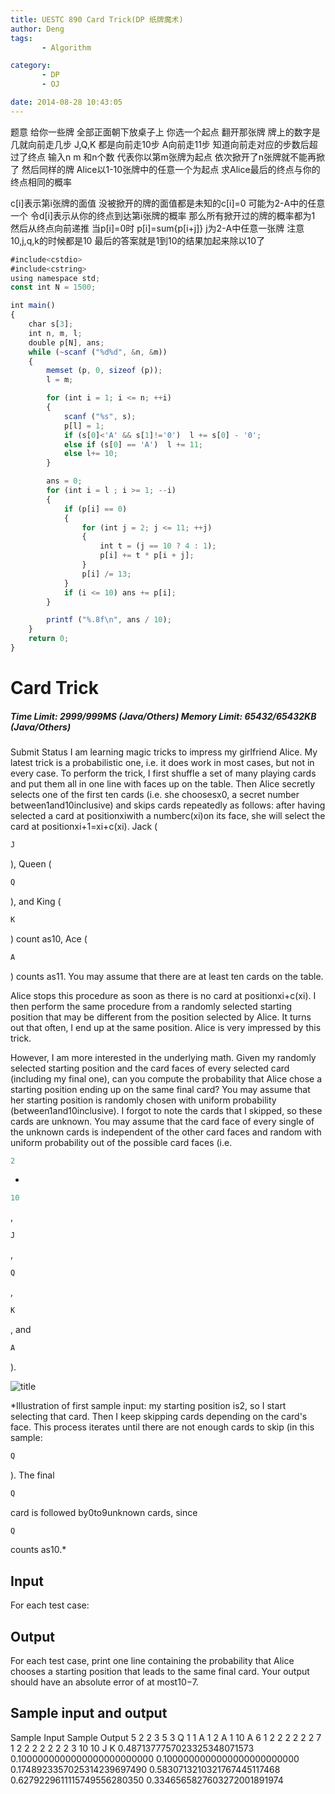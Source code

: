 ```yaml
---
title: UESTC 890 Card Trick(DP 纸牌魔术)
author: Deng
tags: 
       - Algorithm

category: 
       - DP
       - OJ

date: 2014-08-28 10:43:05
---
```

题意 给你一些牌 全部正面朝下放桌子上 你选一个起点 翻开那张牌 牌上的数字是几就向前走几步 J,Q,K 都是向前走10步 A向前走11步 知道向前走对应的步数后超过了终点 输入n m 和n个数 代表你以第m张牌为起点 依次掀开了n张牌就不能再掀了 然后同样的牌 Alice以1-10张牌中的任意一个为起点 求Alice最后的终点与你的终点相同的概率

c[i]表示第i张牌的面值 没被掀开的牌的面值都是未知的c[i]=0 可能为2-A中的任意一个 令d[i]表示从你的终点到达第i张牌的概率 那么所有掀开过的牌的概率都为1 然后从终点向前递推 当p[i]=0时 p[i]=sum{p[i+j]} j为2-A中任意一张牌 注意10,j,q,k的时候都是10 最后的答案就是1到10的结果加起来除以10了

```js 
#include<cstdio>
#include<cstring>
using namespace std;
const int N = 1500;

int main()
{
    char s[3];
    int n, m, l;
    double p[N], ans;
    while (~scanf ("%d%d", &n, &m))
    {
        memset (p, 0, sizeof (p));
        l = m;

        for (int i = 1; i <= n; ++i)
        {
            scanf ("%s", s);
            p[l] = 1;
            if (s[0]<'A' && s[1]!='0')  l += s[0] - '0';
            else if (s[0] == 'A')  l += 11;
            else l+= 10;
        }

        ans = 0;
        for (int i = l ; i >= 1; --i)
        {
            if (p[i] == 0)
            {
                for (int j = 2; j <= 11; ++j)
                {
                    int t = (j == 10 ? 4 : 1);
                    p[i] += t * p[i + j];
                }
                p[i] /= 13;
            }
            if (i <= 10) ans += p[i];
        }

        printf ("%.8f\n", ans / 10);
    }
    return 0;
}
```

# Card Trick
##### Time Limit: 2999/999MS (Java/Others) Memory Limit: 65432/65432KB (Java/Others)

Submit   Status
I am learning magic tricks to impress my girlfriend Alice. My latest trick is a probabilistic one, i.e. it does work in most cases, but not in every case. To perform the trick, I first shuffle a set of many playing cards and put them all in one line with faces up on the table. Then Alice secretly selects one of the first ten cards (i.e. she choosesx0, a secret number between1and10inclusive) and skips cards repeatedly as follows: after having selected a card at positionxiwith a numberc(xi)on its face, she will select the card at positionxi+1=xi+c(xi). Jack (

```js 
J
```
), Queen (

```js 
Q
```
), and King (

```js 
K
```
) count as10, Ace (

```js 
A
```
) counts as11. You may assume that there are at least ten cards on the table.

Alice stops this procedure as soon as there is no card at positionxi+c(xi). I then perform the same procedure from a randomly selected starting position that may be different from the position selected by Alice. It turns out that often, I end up at the same position. Alice is very impressed by this trick.

However, I am more interested in the underlying math. Given my randomly selected starting position and the card faces of every selected card (including my final one), can you compute the probability that Alice chose a starting position ending up on the same final card? You may assume that her starting position is randomly chosen with uniform probability (between1and10inclusive). I forgot to note the cards that I skipped, so these cards are unknown. You may assume that the card face of every single of the unknown cards is independent of the other card faces and random with uniform probability out of the possible card faces (i.e.

```js 
2
```
-

```js 
10
```
,

```js 
J
```
,

```js 
Q
```
,

```js 
K
```
, and

```js 
A
```
).

![title](../images/u.cn-images-problem-890-2014052312220872010-.png)

*Illustration of first sample input: my starting position is2, so I start selecting that card. Then I keep skipping cards depending on the card's face. This process iterates until there are not enough cards to skip (in this sample:

```js 
Q
```
). The final

```js 
Q
```
card is followed by0to9unknown cards, since

```js 
Q
```
counts as10.*

## Input

For each test case:
## Output

For each test case, print one line containing the probability that Alice chooses a starting position that leads to the same final card. Your output should have an absolute error of at most10−7.

## Sample input and output

Sample Input Sample Output 5 2 2 3 5 3 Q 1 1 A 1 2 A 1 10 A 6 1 2 2 2 2 2 2 7 1 2 2 2 2 2 2 2 3 10 10 J K 0.4871377757023325348071573 0.1000000000000000000000000 0.1000000000000000000000000 0.1748923357025314239697490 0.5830713210321767445117468 0.6279229611115749556280350 0.3346565827603272001891974

﻿﻿
